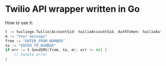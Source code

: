 # Twilio API wrapper written in Go

How to use it:

``` Go
t := twiliogo.Twilio{AccountSid: twilioAccountSid, AuthToken: twilioAuthToken}
m := "Your message"
from := "ENTER_FROM_NUMBER"
to := "ENTER_TO_NUMBER"
if err := t.SendSMS(from, to, m); err != nil {
	// handle error
}
```